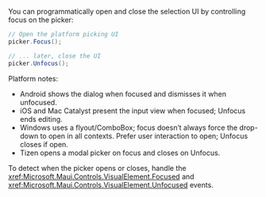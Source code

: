 You can programmatically open and close the selection UI by controlling focus on the picker:

```csharp
// Open the platform picking UI
picker.Focus();

// ... later, close the UI
picker.Unfocus();
```

Platform notes:

- Android shows the dialog when focused and dismisses it when unfocused.
- iOS and Mac Catalyst present the input view when focused; Unfocus ends editing.
- Windows uses a flyout/ComboBox; focus doesn’t always force the drop-down to open in all contexts. Prefer user interaction to open; Unfocus closes if open.
- Tizen opens a modal picker on focus and closes on Unfocus.

To detect when the picker opens or closes, handle the <xref:Microsoft.Maui.Controls.VisualElement.Focused> and <xref:Microsoft.Maui.Controls.VisualElement.Unfocused> events.
